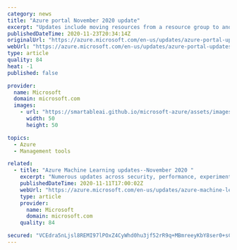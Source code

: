 ```yaml
---
category: news
title: "Azure portal November 2020 update"
excerpt: "Updates include moving resources from a resource group to another region and a filter pills update."
publishedDateTime: 2020-11-23T20:34:14Z
originalUrl: "https://azure.microsoft.com/en-us/updates/azure-portal-updatesnovember-2020/"
webUrl: "https://azure.microsoft.com/en-us/updates/azure-portal-updatesnovember-2020/"
type: article
quality: 84
heat: -1
published: false

provider:
  name: Microsoft
  domain: microsoft.com
  images:
    - url: "https://smartableai.github.io/microsoft-azure/assets/images/organizations/microsoft.com-50x50.jpg"
      width: 50
      height: 50

topics:
  - Azure
  - Management tools

related:
  - title: "Azure Machine Learning updates--November 2020 "
    excerpt: "Numerous updates across security, performance, experimentation and automated ML capabilities have been implemented. "
    publishedDateTime: 2020-11-11T17:00:02Z
    webUrl: "https://azure.microsoft.com/en-us/updates/azure-machine-learning-updates-november-2020/"
    type: article
    provider:
      name: Microsoft
      domain: microsoft.com
    quality: 84

secured: "VCEdra5nLjsl8REMI97lPOxZ4CyWhd0hu3jf52rR9q+MBmreeyKbY8ser0+sCoytLa+C4IDBGFZF+Nq0lMFDCGXiEtfbtYYRspctdmmXhT0La0bcSpo88bM0sN3FhPONjSgf3exhW8v39RLcpZzpzX/Cf5BBc1c4UyCGJfuJ1TE4B5zNmlM7P4KlgJAISxs8eWe8ReGoxdCkIZfjlt98d8B56QYmI6cXgRIgPOdGfXGMa5bRSBWDStzxaWwvRWAJWTiEHyZspozgVYZK4QXxFEUF1+USFY6DEX6XAggBjSVgf4K8TE4L1Z0kPW44nzG3RLL0nnJXDVDKZaVP0QvrJ9nB4JdciSEPeMSD1KBju/M=;7dDmLa/23iQapwiSUmrygA=="
---
```


